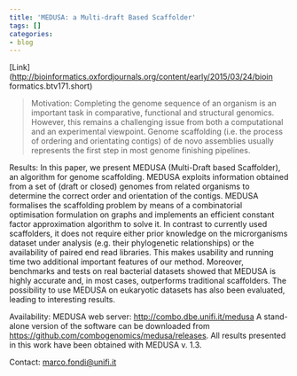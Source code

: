 ```yaml
---
title: 'MEDUSA: a Multi-draft Based Scaffolder'
tags: []
categories:
- blog
---
```

[Link](http://bioinformatics.oxfordjournals.org/content/early/2015/03/24/bioin
formatics.btv171.short)
<!--more-->

> Motivation: Completing the genome sequence of an organism is an important
task in comparative, functional and structural genomics. However, this remains
a challenging issue from both a computational and an experimental viewpoint.
Genome scaffolding (i.e. the process of ordering and orientating contigs) of
de novo assemblies usually represents the first step in most genome finishing
pipelines.

Results: In this paper, we present MEDUSA (Multi-Draft based Scaffolder), an
algorithm for genome scaffolding. MEDUSA exploits information obtained from a
set of (draft or closed) genomes from related organisms to determine the
correct order and orientation of the contigs. MEDUSA formalises the
scaffolding problem by means of a combinatorial optimisation formulation on
graphs and implements an efficient constant factor approximation algorithm to
solve it. In contrast to currently used scaffolders, it does not require
either prior knowledge on the microrganisms dataset under analysis (e.g. their
phylogenetic relationships) or the availability of paired end read libraries.
This makes usability and running time two additional important features of our
method. Moreover, benchmarks and tests on real bacterial datasets showed that
MEDUSA is highly accurate and, in most cases, outperforms traditional
scaffolders. The possibility to use MEDUSA on eukaryotic datasets has also
been evaluated, leading to interesting results.

Availability: MEDUSA web server: http://combo.dbe.unifi.it/medusa A stand-
alone version of the software can be downloaded from
https://github.com/combogenomics/medusa/releases. All results presented in
this work have been obtained with MEDUSA v. 1.3.

Contact: marco.fondi@unifi.it


